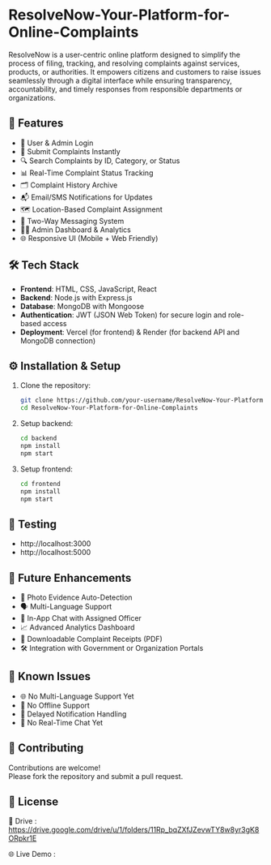 # ResolveNow-Your-Platform-for-Online-Complaints

ResolveNow is a user-centric online platform designed to simplify the process of filing, tracking, and resolving complaints against services, products, or authorities. It empowers citizens and customers to raise issues seamlessly through a digital interface while ensuring transparency, accountability, and timely responses from responsible departments or organizations.

## 🚀 Features

- 👤 User & Admin Login
- 📝 Submit Complaints Instantly
- 🔍 Search Complaints by ID, Category, or Status
- 📊 Real-Time Complaint Status Tracking
- 🗂️ Complaint History Archive
- 📬 Email/SMS Notifications for Updates
- 🗺️ Location-Based Complaint Assignment
- 💬 Two-Way Messaging System
- 🧑‍💼 Admin Dashboard & Analytics
- 🌐 Responsive UI (Mobile + Web Friendly)

## 🛠️ Tech Stack

- **Frontend**: HTML, CSS, JavaScript, React
- **Backend**: Node.js with Express.js
- **Database**: MongoDB with Mongoose
- **Authentication**: JWT (JSON Web Token) for secure login and role-based access
- **Deployment**: Vercel (for frontend) & Render (for backend API and MongoDB connection)

## ⚙️ Installation & Setup

1. Clone the repository:
   ```bash
   git clone https://github.com/your-username/ResolveNow-Your-Platform-for-Online-Complaints.git
   cd ResolveNow-Your-Platform-for-Online-Complaints
   ```

2. Setup backend:
   ```bash
   cd backend
   npm install
   npm start
   ```

3. Setup frontend:
   ```bash
   cd frontend
   npm install
   npm start
   ```

## 🧪 Testing

- http://localhost:3000
- http://localhost:5000

## 📌 Future Enhancements

- 📸 Photo Evidence Auto-Detection
- 🗣️ Multi-Language Support
- 💬 In-App Chat with Assigned Officer
- 📈 Advanced Analytics Dashboard
- 🧾 Downloadable Complaint Receipts (PDF)
- 🛠️ Integration with Government or Organization Portals

## 🐞 Known Issues

- 🌐 No Multi-Language Support Yet
- 📶 No Offline Support
- 🔔 Delayed Notification Handling
- 🔄 No Real-Time Chat Yet

## 🤝 Contributing

Contributions are welcome!  
Please fork the repository and submit a pull request.

## 📄 License


🔗 Drive : https://drive.google.com/drive/u/1/folders/11Rp_bqZXfJZevwTY8w8yr3gK8ORpkr1E

🌐 Live Demo : 
 
